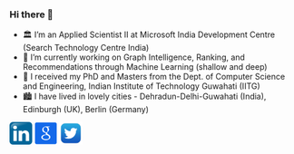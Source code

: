 ### Hi there 👋
- 🏛️ I’m an Applied Scientist II at Microsoft India Development Centre (Search Technology Centre India)
- 🔭 I’m currently working on Graph Intelligence, Ranking, and Recommendations through Machine Learning (shallow and deep)
- 🏫 I received my PhD and Masters from the Dept. of Computer Science and Engineering, Indian Institute of Technology Guwahati (IITG)
- 🏙️ I have lived in lovely cities - Dehradun-Delhi-Guwahati (India), Edinburgh (UK), Berlin (Germany)

[<img alt="LinkedIn" width="40px" src="https://github.com/tushar-semwal/tushar-semwal/blob/main/1200px-Linkedin.svg.png" />](https://www.linkedin.com/in/tusharsemwal/)
[<img alt="LinkedIn" width="40px" src="https://github.com/tushar-semwal/tushar-semwal/blob/main/1369267.png" />](https://scholar.google.co.in/citations?user=S8QouS0AAAAJ&hl=en)
[<img alt="LinkedIn" width="40px" src="https://github.com/tushar-semwal/tushar-semwal/blob/main/twitter.png" />](https://twitter.com/tushar__semwal)
<!--

**tushar-semwal/tushar-semwal** is a ✨ _special_ ✨ repository because its `README.md` (this file) appears on your GitHub profile.

Here are some ideas to get you started:

- 🔭 I’m currently working on ...
- 🌱 I’m currently learning ...
- 👯 I’m looking to collaborate on ...
- 🤔 I’m looking for help with ...
- 💬 Ask me about ...
- 📫 How to reach me: ...
- 😄 Pronouns: ...
- ⚡ Fun fact: ...
-->
